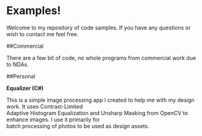 Examples!
=========

Welcome to my repository of code samples. If you have any questions or wish to contact me feel free.

##Commercial

There are a few bit of code, no whole programs from commercial work due to NDAs.

##Personal

**Equalizer (C#)**

This is a simple image processing app I created to help me with my design work. It uses Contrast-Limited  
Adaptive Histogram Equalization and Unsharp Masking from OpenCV to enhance images. I use it primarily for  
batch processing of photos to be used as design assets.